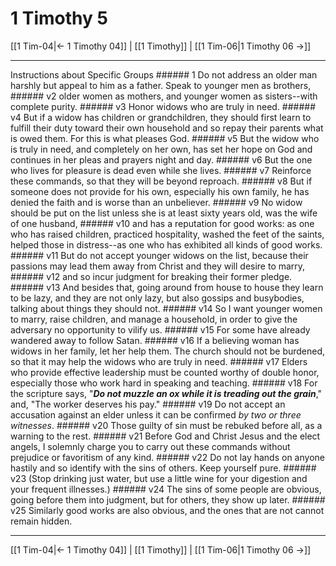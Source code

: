 # 1 Timothy 5

[[1 Tim-04|← 1 Timothy 04]] | [[1 Timothy]] | [[1 Tim-06|1 Timothy 06 →]]
***

Instructions about Specific Groups ###### 1 Do not address an older man harshly but appeal to him as a father. Speak to younger men as brothers, ###### v2 older women as mothers, and younger women as sisters--with complete purity. ###### v3 Honor widows who are truly in need. ###### v4 But if a widow has children or grandchildren, they should first learn to fulfill their duty toward their own household and so repay their parents what is owed them. For this is what pleases God. ###### v5 But the widow who is truly in need, and completely on her own, has set her hope on God and continues in her pleas and prayers night and day. ###### v6 But the one who lives for pleasure is dead even while she lives. ###### v7 Reinforce these commands, so that they will be beyond reproach. ###### v8 But if someone does not provide for his own, especially his own family, he has denied the faith and is worse than an unbeliever. ###### v9 No widow should be put on the list unless she is at least sixty years old, was the wife of one husband, ###### v10 and has a reputation for good works: as one who has raised children, practiced hospitality, washed the feet of the saints, helped those in distress--as one who has exhibited all kinds of good works. ###### v11 But do not accept younger widows on the list, because their passions may lead them away from Christ and they will desire to marry, ###### v12 and so incur judgment for breaking their former pledge. ###### v13 And besides that, going around from house to house they learn to be lazy, and they are not only lazy, but also gossips and busybodies, talking about things they should not. ###### v14 So I want younger women to marry, raise children, and manage a household, in order to give the adversary no opportunity to vilify us. ###### v15 For some have already wandered away to follow Satan. ###### v16 If a believing woman has widows in her family, let her help them. The church should not be burdened, so that it may help the widows who are truly in need. ###### v17 Elders who provide effective leadership must be counted worthy of double honor, especially those who work hard in speaking and teaching. ###### v18 For the scripture says, "**_Do not muzzle an ox while it is treading out the grain_**," and, "The worker deserves his pay." ###### v19 Do not accept an accusation against an elder unless it can be confirmed _by two or three witnesses_. ###### v20 Those guilty of sin must be rebuked before all, as a warning to the rest. ###### v21 Before God and Christ Jesus and the elect angels, I solemnly charge you to carry out these commands without prejudice or favoritism of any kind. ###### v22 Do not lay hands on anyone hastily and so identify with the sins of others. Keep yourself pure. ###### v23 (Stop drinking just water, but use a little wine for your digestion and your frequent illnesses.) ###### v24 The sins of some people are obvious, going before them into judgment, but for others, they show up later. ###### v25 Similarly good works are also obvious, and the ones that are not cannot remain hidden.

***
[[1 Tim-04|← 1 Timothy 04]] | [[1 Timothy]] | [[1 Tim-06|1 Timothy 06 →]]
